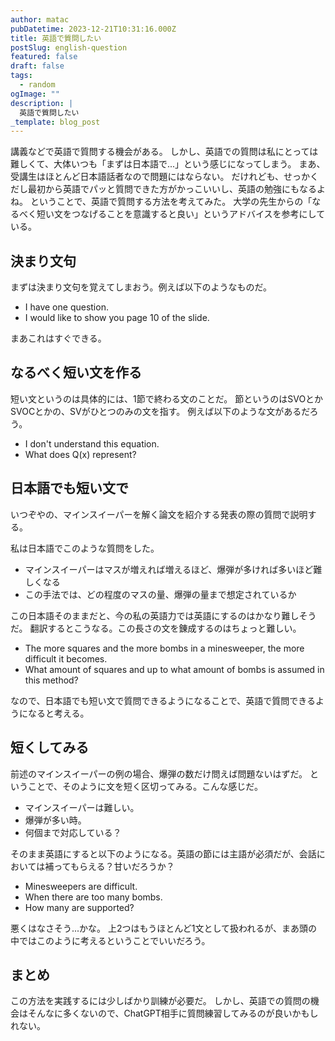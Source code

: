 ```yaml
---
author: matac
pubDatetime: 2023-12-21T10:31:16.000Z
title: 英語で質問したい
postSlug: english-question
featured: false
draft: false
tags:
  - random
ogImage: ""
description: |
  英語で質問したい
_template: blog_post
---
```


講義などで英語で質問する機会がある。
しかし、英語での質問は私にとっては難しくて、大体いつも「まずは日本語で...」という感じになってしまう。
まあ、受講生はほとんど日本語話者なので問題にはならない。
だけれども、せっかくだし最初から英語でパッと質問できた方がかっこいいし、英語の勉強にもなるよね。
ということで、英語で質問する方法を考えてみた。
大学の先生からの「なるべく短い文をつなげることを意識すると良い」というアドバイスを参考にしている。

## 決まり文句

まずは決まり文句を覚えてしまおう。例えば以下のようなものだ。

- I have one question.
- I would like to show you page 10 of the slide.

まあこれはすぐできる。

## なるべく短い文を作る

短い文というのは具体的には、1節で終わる文のことだ。
節というのはSVOとかSVOCとかの、SVがひとつのみの文を指す。
例えば以下のような文があるだろう。

- I don't understand this equation.
- What does Q(x) represent?

## 日本語でも短い文で

いつぞやの、マインスイーパーを解く論文を紹介する発表の際の質問で説明する。

私は日本語でこのような質問をした。

- マインスイーパーはマスが増えれば増えるほど、爆弾が多ければ多いほど難しくなる
- この手法では、どの程度のマスの量、爆弾の量まで想定されているか

この日本語そのままだと、今の私の英語力では英語にするのはかなり難しそうだ。
翻訳するとこうなる。この長さの文を錬成するのはちょっと難しい。

- The more squares and the more bombs in a minesweeper, the more difficult it becomes.
- What amount of squares and up to what amount of bombs is assumed in this method?

なので、日本語でも短い文で質問できるようになることで、英語で質問できるようになると考える。

## 短くしてみる

前述のマインスイーパーの例の場合、爆弾の数だけ問えば問題ないはずだ。
ということで、そのように文を短く区切ってみる。こんな感じだ。

- マインスイーパーは難しい。
- 爆弾が多い時。
- 何個まで対応している？

そのまま英語にすると以下のようになる。英語の節には主語が必須だが、会話においては補ってもらえる？甘いだろうか？

- Minesweepers are difficult.
- When there are too many bombs.
- How many are supported?

悪くはなさそう...かな。
上2つはもうほとんど1文として扱われるが、まあ頭の中ではこのように考えるということでいいだろう。

## まとめ

この方法を実践するには少しばかり訓練が必要だ。
しかし、英語での質問の機会はそんなに多くないので、ChatGPT相手に質問練習してみるのが良いかもしれない。
